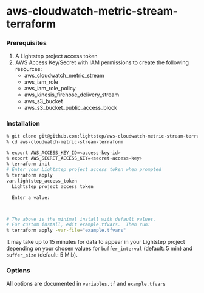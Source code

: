 # aws-cloudwatch-metric-stream-terraform


### Prerequisites
1. A Lightstep project access token
1. AWS Access Key/Secret with IAM permissions to create the following resources:
    * aws_cloudwatch_metric_stream 
    * aws_iam_role
    * aws_iam_role_policy
    * aws_kinesis_firehose_delivery_stream
    * aws_s3_bucket
    * aws_s3_bucket_public_access_block
### Installation

```BASH
% git clone git@github.com:lightstep/aws-cloudwatch-metric-stream-terraform.git
% cd aws-cloudwatch-metric-stream-terraform

% export AWS_ACCESS_KEY_ID=<access-key-id>
% export AWS_SECRET_ACCESS_KEY=<secret-access-key>
% terraform init
# Enter your Lightstep project access token when prompted
% terraform apply
var.lightstep_access_token
  Lightstep project access token

  Enter a value: 



# The above is the minimal install with default values.
# For custom install, edit example.tfvars.  Then run:
% terraform apply -var-file="example.tfvars"
```

It may take up to 15 minutes for data to appear in your Lightstep project depending on your chosen values for `buffer_interval` (default: 5 min) and `buffer_size` (default: 5 Mib).

### Options
All options are documented in `variables.tf` and `example.tfvars`